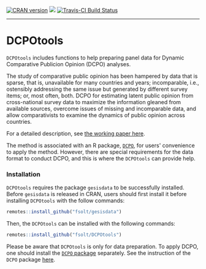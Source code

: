 [![CRAN version](http://www.r-pkg.org/badges/version/DCPOtools)](https://CRAN.R-project.org/package=DCPOtools) ![](http://cranlogs.r-pkg.org/badges/grand-total/DCPOtools) [![Travis-CI Build Status](https://travis-ci.org/fsolt/DCPOtools.svg?branch=master)](https://travis-ci.org/fsolt/DCPOtools)

------------------------------------------------------------------------
DCPOtools
=========

`DCPOtools` includes functions to help preparing panel data for Dynamic Comparative Publicion Opinion (DCPO) analyses.

The study of comparative public opinion has been hampered by data that is sparse, that is, unavailable for many countries and years; incomparable, i.e., ostensibly addressing the same issue but generated by different survey items; or, most often, both. DCPO for estimating latent public opinion from cross-national survey data to maximize the information gleaned from available sources, overcome issues of missing and incomparable data, and allow comparativists to examine the dynamics of public opinion across countries.

For a detailed description, see [the working paper here](https://github.com/fsolt/dcpo_article/blob/master/paper/dcpo_article.pdf).

The method is associated with an R package, [`DCPO`](https://github.com/fsolt/DCPO), for users' convenience to apply the method.
However, there are special requirements for the data format to conduct DCPO, and this is where the `DCPOtools` can provide help.

### Installation

`DCPOtools` requires the package `gesisdata` to be successfully installed.
Before `gesisdata` is released in CRAN, users should first install it before installing `DCPOtools` with the follow commands:

```r
remotes::install_github("fsolt/gesisdata")
```

Then, the `DCPOtools` can be installed with the following commands:

```r
remotes::install_github("fsolt/DCPOtools")
```

Please be aware that `DCPOtools` is only for data preparation.
To apply DCPO, one should install the [`DCPO` package](https://github.com/fsolt/DCPO) separately. 
See the instruction of the `DCPO` package [here](https://github.com/fsolt/DCPO). 

